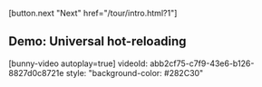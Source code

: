 
[button.next "Next" href="/tour/intro.html?1"]

## Demo: Universal hot-reloading

[bunny-video autoplay=true]
  videoId: abb2cf75-c7f9-43e6-b126-8827d0c8721e
  style: "background-color: #282C30"
